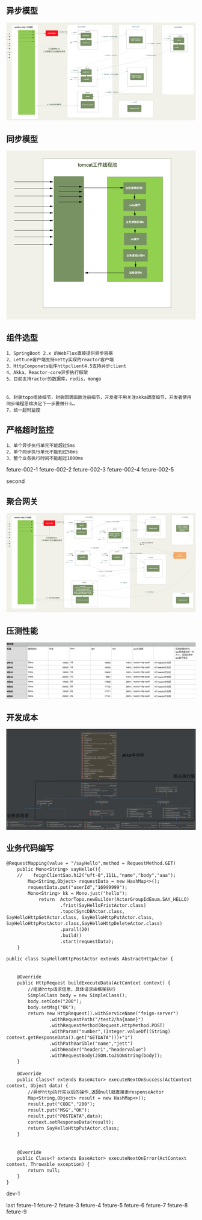 ## 异步模型
![Architecture](doc/image/architecture.png)

## 同步模型
![Old](doc/image/old.png)


## 组件选型
```
1、SpringBoot 2.x 的WebFlux直接提供异步容器
2、Lettuce客户端支持netty实现的reactor客户端
3、HttpComponets组件httpclient4.5支持异步client
4、Akka、Reactor-core异步执行框架
5、目前支持ractor的数据库，redis，mongo


6、封装topo组装细节，封装回调函数注册细节，开发者不用关注akka调度细节，开发者使用同步编程思维决定下一步要做什么。
7、统一超时监控
```


## 严格超时监控
```
1、单个异步执行单元不能超过5ms
2、单个同步执行单元不能到过50ms
3、整个业务执行时间不能超过1000ms
```
feture-002-1
feture-002-2
feture-002-3
feture-002-4
feture-002-5


second

## 聚合网关
![Gate](doc/image/gate.png)

## 压测性能
![Performance](doc/image/performance.png)

## 开发成本
![Uml](doc/image/Uml.png)

## 业务代码编写
```
@RequestMapping(value = "/sayHello",method = RequestMethod.GET)
    public Mono<String> sayHello(){
    //    feignClientSao.hi2("uft-8",111L,"name","body","aaa");
        Map<String,Object> requestData = new HashMap<>();
        requestData.put("userId","16999999");
        Mono<String> kk = Mono.just("hello");
            return  ActorTopo.newBuilder(ActorGroupIdEnum.SAY_HELLO)
                    .frist(SayHelloFristActor.class)
                    .topo(SyncDBActor.class, SayHelloHttpGetActor.class, SayHelloHttpPutActor.class, SayHelloHttpPostActor.class,SayHelloHttpDeleteActor.class)
                    .parall(20)
                    .build()
                    .start(requestData);
    }
```

```
public class SayHelloHttpPostActor extends AbstractHttpActor {


    @Override
    public HttpRequest buildExecuteData(ActContext context) {
        //组装http请求信息，具体请求由框架执行
        SimpleClass body = new SimpleClass();
        body.setCode("200");
        body.setMsg("OK");
        return new HttpRequest().withServiceName("feign-server")
                .withRequestPath("/test2/ha{name}")
                .withRequestMethod(Request.HttpMethod.POST)
                .withParam("number",(Integer.valueOf((String) context.getResponseData().get("GETDATA")))+"1")
                .withPathVarible("name","jett")
                .withHeader("header1","headervalue")
                .withRequestBody(JSON.toJSONString(body));
    }

    @Override
    public Class<? extends BaseActor> executeNextOnSuccess(ActContext context, Object data) {
        //异步http执行完以后的操作,返回null就直接走responseActor
        Map<String,Object> result = new HashMap<>();
        result.put("CODE","200");
        result.put("MSG","OK");
        result.put("POSTDATA",data);
        context.setResponseData(result);
        return SayHelloHttpPutActor.class;
    }


    @Override
    public Class<? extends BaseActor> executeNextOnError(ActContext context, Throwable exception) {
        return null;
    }
}
```
dev-1



last
feture-1
feture-2
feture-3
feture-4
feture-5
feture-6
feture-7
feture-8
feture-9